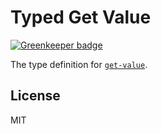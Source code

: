 # Typed Get Value

[![Greenkeeper badge](https://badges.greenkeeper.io/types/npm-get-value.svg)](https://greenkeeper.io/)

The type definition for [`get-value`](https://github.com/jonschlinkert/get-value).

## License

MIT
